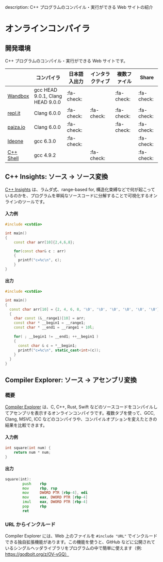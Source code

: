 description: C++ プログラムのコンパイル・実行ができる Web サイトの紹介

# オンラインコンパイラ

## 開発環境

C++ プログラムのコンパイル・実行ができる Web サイトです。

|                                                           | コンパイラ                        | 日本語入出力 | インタラクティブ | 複数ファイル | Share     |
| --------------------------------------------------------- | -------------------------------- | ----------- | -------------- | ----------- | ---------- |
| [Wandbox](https://wandbox.org/)                           | gcc HEAD 9.0.1, Clang HEAD 9.0.0 | :fa-check:  |                | :fa-check:  | :fa-check: |
| [repl.it](https://repl.it/languages/cpp)                  | Clang 6.0.0                      | :fa-check:  | :fa-check:     | :fa-check:  | :fa-check: |
| [paiza.io](https://paiza.io/ja/projects/new?language=cpp) | Clang 6.0.0                      | :fa-check:  |                | :fa-check:  | :fa-check: |
| [Ideone](https://ideone.com/)                             | gcc 6.3.0                        | :fa-check:  |                |             | :fa-check: |
| [C++ Shell](http://cpp.sh/)                               | gcc 4.9.2                        |             | :fa-check:     |             | :fa-check: |

## C++ Insights: ソース → ソース変換
[C++ Insights](https://cppinsights.io/) は、ラムダ式、range-based for, 構造化束縛などで何が起こっているのかを、プログラムを単純なソースコードに分解することで可視化するオンラインのツールです。  

#### 入力例
```c++
#include <cstdio>

int main()
{
    const char arr[10]{2,4,6,8};

    for(const char& c : arr)
    {
      printf("c=%c\n", c);
    }
}
```
#### 出力
```c++
#include <cstdio>

int main()
{
  const char arr[10] = {2, 4, 6, 8, '\0', '\0', '\0', '\0', '\0', '\0'};
  {
    char const (&__range1)[10] = arr;
    const char * __begin1 = __range1;
    const char * __end1 = __range1 + 10l;
    
    for( ; __begin1 != __end1; ++__begin1 )
    {
      const char & c = *__begin1;
      printf("c=%c\n", static_cast<int>(c));
    }
  }
}
```

## Compiler Explorer: ソース → アセンブリ変換

### 概要
[Compiler Explorer](https://godbolt.org/) は、C, C++, Rust, Swift などのソースコードをコンパイルしてアセンブリを表示するオンラインコンパイラです。複数タブを使って、GCC, Clang, MSVC, ICC などのコンパイラや、コンパイルオプションを変えたときの結果を比較できます。

#### 入力例
```c++
int square(int num) {
    return num * num;
}
```

#### 出力
```asm
square(int):
        push    rbp
        mov     rbp, rsp
        mov     DWORD PTR [rbp-4], edi
        mov     eax, DWORD PTR [rbp-4]
        imul    eax, DWORD PTR [rbp-4]
        pop     rbp
        ret
```

### URL からインクルード
Compiler Explorer には、Web 上のファイルを `#include "URL"` でインクルードできる独自拡張機能があります。この機能を使うと、GitHub などに公開されているシングルヘッダライブラリをプログラムの中で簡単に使えます（例: https://godbolt.org/z/OV-vGQ）
